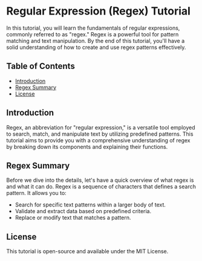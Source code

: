 # Regular Expression (Regex) Tutorial
In this tutorial, you will learn the fundamentals of regular expressions, commonly referred to as "regex." Regex is a powerful tool for pattern matching and text manipulation. By the end of this tutorial, you'll have a solid understanding of how to create and use regex patterns effectively.

## Table of Contents
- [Introduction](#introduction)
- [Regex Summary](#regex-summary)
- [License](#license)

## Introduction 
Regex, an abbreviation for "regular expression," is a versatile tool employed to search, match, and manipulate text by utilizing predefined patterns. This tutorial aims to provide you with a comprehensive understanding of regex by breaking down its components and explaining their functions.

## Regex Summary
Before we dive into the details, let's have a quick overview of what regex is and what it can do. Regex is a sequence of characters that defines a search pattern. It allows you to:

- Search for specific text patterns within a larger body of text.
- Validate and extract data based on predefined criteria.
- Replace or modify text that matches a pattern.

## License
This tutorial is open-source and available under the MIT License.
